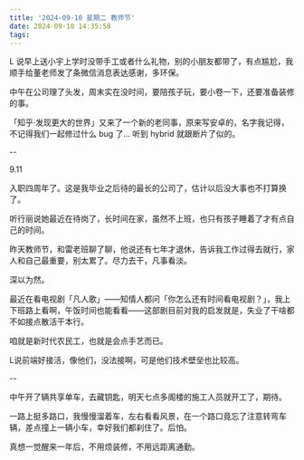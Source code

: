 ```yaml
---
title: '2024-09-10 星期二 教师节'
date: 2024-09-10 14:35:58
tags:
---
```


L 说早上送小宇上学时没带手工或者什么礼物，别的小朋友都带了，有点尴尬，我顺手给董老师发了条微信消息表达感谢，多环保。

中午在公司理了头发，周末实在没时间，要陪孩子玩，要小卷一下，还要准备装修的事。

「知乎·发现更大的世界」又来了一个新的老同事，原来写安卓的，名字我记得，不记得我们一起修过什么 bug 了... 听到 hybrid 就跟断片了似的。

--

9.11 

入职四周年了。这是我毕业之后待的最长的公司了，估计以后没大事也不打算换了。

听行丽说她最近在待岗了，长时间在家，虽然不上班，也只有孩子睡着了才有点自己的时间。

昨天教师节，和雷老班聊了聊，他说还有七年才退休，告诉我工作过得去就行，家人和自己最重要，别太累了。尽力去干，凡事看淡。

深以为然。

最近在看电视剧「凡人歌」——知情人都问「你怎么还有时间看电视剧？」，我上下班路上看啊，午饭时间也能看看——这部剧目前对我的启发就是，失业了干啥都不如接点散活干本行。

咱就是新时代农民工，也就是会点手艺而已。

L说前端好接活，像他们，没法接啊，可是他们技术壁垒也比较高。

--

中午开了辆共享单车，去藏钥匙，明天七点多阁楼的施工人员就开工了，期待。

一路上挺多路口，我慢慢溜着车，左右看看风景，在一个路口竟忘了注意转弯车辆，差点撞上一辆小车，幸好我们都刹住了。后怕。

真想一觉醒来一年后，不用烦装修，不用远距离通勤。



